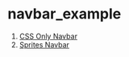 navbar_example
==============


1. [CSS Only Navbar](http://htmlpreview.github.com/?https://github.com/unflores/navbar_example/blob/master/index.html)
2. [Sprites Navbar](http://htmlpreview.github.com/?https://github.com/unflores/navbar_example/blob/master/index_sprites.html)
